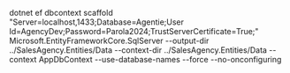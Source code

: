 dotnet ef dbcontext scaffold "Server=localhost,1433;Database=Agentie;User Id=AgencyDev;Password=Parola2024;TrustServerCertificate=True;" Microsoft.EntityFrameworkCore.SqlServer --output-dir ../SalesAgency.Entities/Data --context-dir ../SalesAgency.Entities/Data --context AppDbContext --use-database-names --force --no-onconfiguring